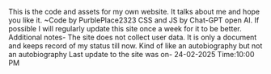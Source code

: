 This is the code and assets for my own website. It talks about me and hope you like it. 
~Code by PurblePlace2323 CSS and JS by Chat-GPT open AI.
If possible I will regularly update this site once a week for it to be better.
Additional notes-
The site does not collect user data. 
It is only a document and keeps record of my status till now. Kind of like an autobiography but not an autobiography
Last update to the site was on- 24-02-2025 Time:10:00 PM
